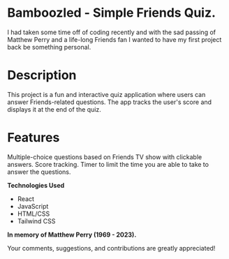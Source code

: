 # **Bamboozled - Simple Friends Quiz.**

I had taken some time off of coding recently and with the sad passing of Matthew Perry and a life-long Friends fan I wanted to have my first project back be something personal.

# **Description**

This project is a fun and interactive quiz application where users can answer Friends-related questions. The app tracks the user's score and displays it at the end of the quiz.

# **Features**

Multiple-choice questions based on Friends TV show with clickable answers.
Score tracking.
Timer to limit the time you are able to take to answer the questions.

**Technologies Used**

- React
- JavaScript
- HTML/CSS
- Tailwind CSS

**In memory of Matthew Perry (1969 - 2023).**

Your comments, suggestions, and contributions are greatly appreciated!
